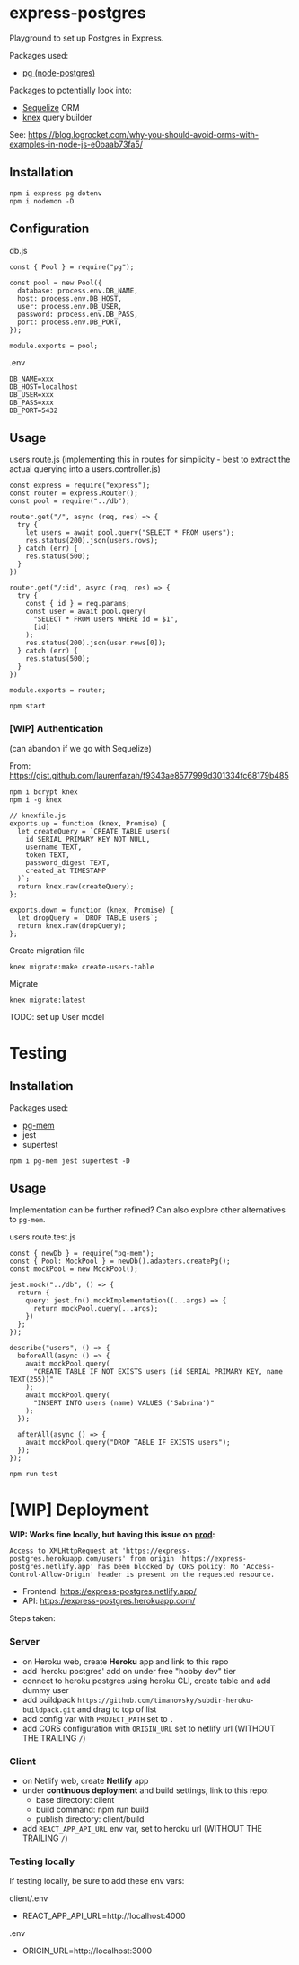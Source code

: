 # express-postgres

Playground to set up Postgres in Express.

Packages used:

- [pg (node-postgres)](https://www.npmjs.com/package/pg)

Packages to potentially look into:

- [Sequelize](https://sequelize.org/) ORM
- [knex](https://github.com/knex/knex) query builder

See: https://blog.logrocket.com/why-you-should-avoid-orms-with-examples-in-node-js-e0baab73fa5/

## Installation

```
npm i express pg dotenv
npm i nodemon -D
```

## Configuration

db.js

```
const { Pool } = require("pg");

const pool = new Pool({
  database: process.env.DB_NAME,
  host: process.env.DB_HOST,
  user: process.env.DB_USER,
  password: process.env.DB_PASS,
  port: process.env.DB_PORT,
});

module.exports = pool;
```

.env

```
DB_NAME=xxx
DB_HOST=localhost
DB_USER=xxx
DB_PASS=xxx
DB_PORT=5432
```

## Usage

users.route.js (implementing this in routes for simplicity - best to extract the actual querying into a users.controller.js)

```
const express = require("express");
const router = express.Router();
const pool = require("../db");

router.get("/", async (req, res) => {
  try {
    let users = await pool.query("SELECT * FROM users");
    res.status(200).json(users.rows);
  } catch (err) {
    res.status(500);
  }
})

router.get("/:id", async (req, res) => {
  try {
    const { id } = req.params;
    const user = await pool.query(
      "SELECT * FROM users WHERE id = $1",
      [id]
    );
    res.status(200).json(user.rows[0]);
  } catch (err) {
    res.status(500);
  }
})

module.exports = router;
```

`npm start`

### [WIP] Authentication

(can abandon if we go with Sequelize)

From: https://gist.github.com/laurenfazah/f9343ae8577999d301334fc68179b485

```
npm i bcrypt knex
npm i -g knex
```

```
// knexfile.js
exports.up = function (knex, Promise) {
  let createQuery = `CREATE TABLE users(
    id SERIAL PRIMARY KEY NOT NULL,
    username TEXT,
    token TEXT,
    password_digest TEXT,
    created_at TIMESTAMP
  )`;
  return knex.raw(createQuery);
};

exports.down = function (knex, Promise) {
  let dropQuery = `DROP TABLE users`;
  return knex.raw(dropQuery);
};
```

Create migration file

`knex migrate:make create-users-table`

Migrate

```
knex migrate:latest
```

TODO: set up User model

# Testing

## Installation

Packages used:

- [pg-mem](https://www.npmjs.com/package/pg-mem)
- jest
- supertest

```
npm i pg-mem jest supertest -D
```

## Usage

Implementation can be further refined? Can also explore other alternatives to `pg-mem`.

users.route.test.js

```
const { newDb } = require("pg-mem");
const { Pool: MockPool } = newDb().adapters.createPg();
const mockPool = new MockPool();

jest.mock("../db", () => {
  return {
    query: jest.fn().mockImplementation((...args) => {
      return mockPool.query(...args);
    })
  };
});

describe("users", () => {
  beforeAll(async () => {
    await mockPool.query(
      "CREATE TABLE IF NOT EXISTS users (id SERIAL PRIMARY KEY, name TEXT(255))"
    );
    await mockPool.query(
      "INSERT INTO users (name) VALUES ('Sabrina')"
    );
  });

  afterAll(async () => {
    await mockPool.query("DROP TABLE IF EXISTS users");
  });
});
```

`npm run test`

# [WIP] Deployment

**WIP: Works fine locally, but having this issue on [prod](https://express-postgres.netlify.app/):**

```
Access to XMLHttpRequest at 'https://express-postgres.herokuapp.com/users' from origin 'https://express-postgres.netlify.app' has been blocked by CORS policy: No 'Access-Control-Allow-Origin' header is present on the requested resource.
```

- Frontend: https://express-postgres.netlify.app/
- API: https://express-postgres.herokuapp.com/

Steps taken:

### Server

- on Heroku web, create **Heroku** app and link to this repo
- add 'heroku postgres' add on under free "hobby dev" tier
- connect to heroku postgres using heroku CLI, create table and add dummy user
- add buildpack `https://github.com/timanovsky/subdir-heroku-buildpack.git` and drag to top of list
- add config var with `PROJECT_PATH` set to `.`
- add CORS configuration with `ORIGIN_URL` set to netlify url (WITHOUT THE TRAILING `/`)

### Client

- on Netlify web, create **Netlify** app
- under **continuous deployment** and build settings, link to this repo:
  - base directory: client
  - build command: npm run build
  - publish directory: client/build
- add `REACT_APP_API_URL` env var, set to heroku url (WITHOUT THE TRAILING `/`)

### Testing locally

If testing locally, be sure to add these env vars:

client/.env

- REACT_APP_API_URL=http://localhost:4000

.env

- ORIGIN_URL=http://localhost:3000
